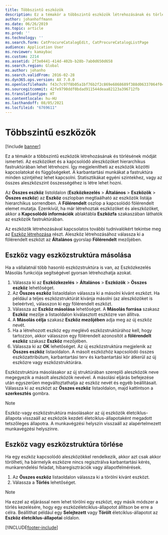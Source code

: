 ```yaml
---
title: Többszintű eszközök
description: Ez a témakör a többszintű eszközök létrehozásának és törlésének módját ismerteti.
author: johanhoffmann
ms.date: 06/26/2019
ms.topic: article
ms.prod: ''
ms.technology: ''
ms.search.form: CatProcureCatalogEdit, CatProcureCatalogListPage
audience: Application User
ms.reviewer: kamaybac
ms.custom: 2214
ms.assetid: 2f3e0441-414d-402b-b28b-7ab0d650d658
ms.search.region: Global
ms.author: johanho
ms.search.validFrom: 2016-02-28
ms.dyn365.ops.version: AX 7.0.0
ms.openlocfilehash: f43c7c97f8b05a1bf76b2f2c869e6868689f388d06337064f04af839f2403357
ms.sourcegitcommit: 42fe9790ddf0bdad911544deaa82123a396712fb
ms.translationtype: HT
ms.contentlocale: hu-HU
ms.lasthandoff: 08/05/2021
ms.locfileid: "6769611"
---
```

# <a name="multi-level-assets"></a>Többszintű eszközök

[!include [banner](../../includes/banner.md)]

 

Ez a témakör a többszintű eszközök létrehozásának és törlésének módját ismerteti. Az eszközöket és a kapcsolódó aleszközöket hierarchikus fastruktúrában lehet létrehozni. Így megjelenítheti az eszközök közötti kapcsolatokat és függőségeket. A karbantartási munkákat a fastruktúra minden szintjéhez lehet kapcsolni. Statisztikákat egyéni szintekhez, vagy az összes aleszközszint összességéhez is létre lehet hozni.

Az **Összes eszköz** listoldalon (**Eszközkezelés** \> **Általános** \> **Eszközök** \> **Összes eszköz**) az **Eszköz** oszlopban megtlaálható az eszközök listája hierarchikus sorrendben. A **Fölérendelt** oszlop a kapcsolódó fölérendelt elemet mutatja. Ezenkívül, ha már létrehoztak eszközöket és aleszközöket, akkor a **Kapcsolódó információk** ablaktábla **Eszközfa** szakaszában láthatók az eszközök fastruktúrában.

Az eszközök létrehozásával kapcsolatos további tudnivalókért tekintse meg az [Eszköz létrehozása](../objects/create-an-object.md) részt. Aleszköz létrehozásához válassza ki a fölérendelt eszközt az **Általános** gyorslap **Fölérendelt** mezőjében.

## <a name="copy-an-asset-or-asset-structure"></a>Eszköz vagy eszközstruktúra másolása

Ha a vállalatnál több hasonló eszközstruktúra is van, az Eszközkezelés Másolás funkciója segítségével gyorsan létrehozhatja azokat.

1. Válassza ki az **Eszközkezelés** \> **Általános** \> **Eszközök** \> **Összes eszköz** lehetőséget.
2. Az **Összes eszköz** listaoldalon válassza ki a másolni kívánt eszközt. Ha például a teljes eszközstruktúrát kívánja másolni (az aleszközöket is beleértve), válasszon ki egy fölérendelt eszközt.
3. Válassza az **Eszköz másolása** lehetőséget. A **Másolás forrása** szakasz **Eszköz** mezője a listaoldalon kiválasztott eszközre van állítva.
4. A **Másolás célja** szakasz **Eszköz mezőjében** adja meg az új eszköz nevét.
5. Ha a létrehozott eszköz egy meglévő eszközstruktúrához kell, hogy tartozzon, akkor válasszon egy fölérendelt azonosítót a **fölérendelt eszköz** szakasz **Eszköz** mezőjében.
6. Válassza ki az **OK** lehetőséget. Az új eszközstruktúra megjelenik az **Összes eszköz** listaoldalon. A másolt eszközhöz kapcsolódó összes eszközattribútum, karbantartási terv és karbantartási kör átkerül az új eszközre vagy eszközstruktúrára.

Eszközstruktúra másolásakor az új struktúrában szereplő aleszközök neve megegyezik a másolt aleszközök nevével. A másolási eljárás befejezése után egyszerűen megváltoztathatja az eszköz nevét és egyéb beállításait. Válassza ki az eszközt az **Összes eszköz** listaoldalon, majd kattintson a **szerkesztés** gombra.

> [!NOTE]
> Eszköz-vagy eszközstruktúra másolásakor az új eszközök életciklus-állapota visszaáll az eszközök kezdeti életciklus-állapotaként megadott tetszőleges állapotra. A munkavégzési helyszín visszaáll az alapértelmezett munkavégzési helyszínre.

## <a name="delete-an-asset-or-asset-structure"></a>Eszköz vagy eszközstruktúra törlése

Ha egy eszköz kapcsolódó aleszközökkel rendelkezik, akkor azt csak akkor törölheti, ha bármelyik eszközre nincs regisztrálva karbantartási kérés, munkarendelési feladat, hibaregisztrációk vagy állapotfelmérések.

1. Az **Összes eszköz** listaoldalon válassza ki a törölni kívánt eszközt.
2. Válassza a **Törlés** lehetőséget.

> [!NOTE]
> Ha ezzel az eljárással nem lehet törölni egy eszközt, egy másik módszer a törlés kezelésére, hogy egy eszközéletciklus-állapotot állítson be erre a célra. Beállíthat például egy **Selejtezett** vagy **Törölt** életciklus-állapotot az **Eszköz életciklus-állapotai** oldalon.


[!INCLUDE[footer-include](../../../includes/footer-banner.md)]